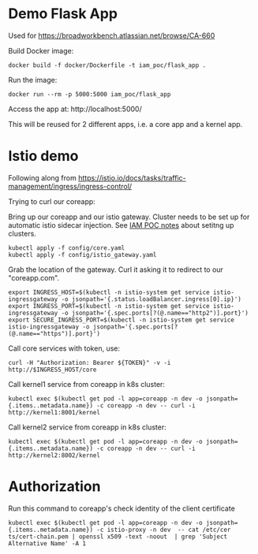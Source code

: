 # Demo Flask App

Used for https://broadworkbench.atlassian.net/browse/CA-660 

Build Docker image:

    docker build -f docker/Dockerfile -t iam_poc/flask_app .

Run the image:

    docker run --rm -p 5000:5000 iam_poc/flask_app

Access the app at: http://localhost:5000/

This will be reused for 2 different apps, i.e. a core app and a kernel app.

# Istio demo

Following along from https://istio.io/docs/tasks/traffic-management/ingress/ingress-control/

Trying to curl our coreapp:

Bring up our coreapp and our istio gateway. Cluster needs to be set up for automatic istio sidecar injection.
See [IAM POC notes](https://docs.google.com/document/d/1Ej51ummRutBXX65ZFnCUn2IBcvMeSgnZEC-V3RzQIFA/) about setitng up clusters.

```
kubectl apply -f config/core.yaml
kubectl apply -f config/istio_gateway.yaml
```

Grab the location of the gateway. Curl it asking it to redirect to our "coreapp.com".

```
export INGRESS_HOST=$(kubectl -n istio-system get service istio-ingressgateway -o jsonpath='{.status.loadBalancer.ingress[0].ip}')
export INGRESS_PORT=$(kubectl -n istio-system get service istio-ingressgateway -o jsonpath='{.spec.ports[?(@.name=="http2")].port}')
export SECURE_INGRESS_PORT=$(kubectl -n istio-system get service istio-ingressgateway -o jsonpath='{.spec.ports[?(@.name=="https")].port}')
```

Call core services with token, use:

```
curl -H "Authorization: Bearer ${TOKEN}" -v -i http://$INGRESS_HOST/core
```

Call kernel1 service from coreapp in k8s cluster:

```
kubectl exec $(kubectl get pod -l app=coreapp -n dev -o jsonpath={.items..metadata.name}) -c coreapp -n dev -- curl -i http://kernel1:8001/kernel
```


Call kernel2 service from coreapp in k8s cluster:

```
kubectl exec $(kubectl get pod -l app=coreapp -n dev -o jsonpath={.items..metadata.name}) -c coreapp -n dev -- curl -i http://kernel2:8002/kernel
```

# Authorization
Run this command to coreapp's check identity of the client certificate
```
kubectl exec $(kubectl get pod -l app=coreapp -n dev -o jsonpath={.items..metadata.name}) -c istio-proxy -n dev  -- cat /etc/cer
ts/cert-chain.pem | openssl x509 -text -noout  | grep 'Subject Alternative Name' -A 1
```
